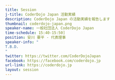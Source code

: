 ```yaml
---
title: Session
j-title: CoderDojo Japan 活動実績
description: CoderDojo Japan の活動実績を報告します
thumbnail: coderdojo-japan.png
speaker-name: 一般社団法人 CoderDojo Japan
time-schedule: 15:40-15:50]
position: 安川 要平 - 代表理事
speaker-info: "
T.B.D.
"
twitter: https://twitter.com/CoderDojoJapan
facebook: https://facebook.com/coderdojo.jp
url-link: https://coderdojo.jp
layout: session
---
```

